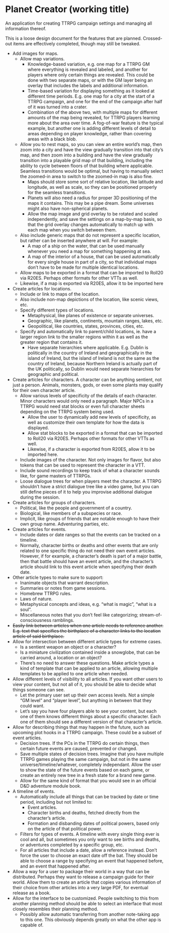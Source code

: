 # Planet Creator (working title)
An application for creating TTRPG campaign settings and managing all information thereof.

This is a loose design document for the features that are planned. Crossed-out items are effectively completed, though may still be tweaked.
* Add images for maps.
   * Allow map variations.
      * Knowledge-based variation, e.g. one map for a TTRPG GM where everything is revealed and labeled, and another for players where only certain things are revealed. This could be done with two separate maps, or with the GM layer being an overlay that includes the labels and additional information.
      * Time-based variation for displaying something as it looked at different time periods. E.g. one map for a city at the start of a TTRPG campaign, and one for the end of the campaign after half of it was turned into a crater.
      * Combination of the above two, with multiple maps for different amounts of the map being revealed, for TTRPG players learning more about the area over time. A fog-of-war feature is the typical example, but another one is adding different levels of detail to areas depending on player knowledge, rather than covering areas with a black blob.
   * Allow you to nest maps, so you can view an entire world’s map, then zoom into a city and have the view gradually transition into that city’s map, and then zoom into a building and have the view gradually transition into a playable grid map of that building, including the ability to cycle between floors of that building where applicable. Seamless transitions would be optimal, but having to manually select the zoomed-in area to switch to the zoomed-in map is also fine.
      * Maps should store some sort of relative location, like latitude and longitude, as well as scale, so they can be positioned properly for the seamless transitions.
      * Planets will also need a radius for proper 3D positioning of the maps it contains. This may be a pipe dream. Some universes might also have non-spherical planets.
      * Allow the map image and grid overlay to be rotated and scaled independently, and save the settings on a map-by-map basis, so that the grid overlay changes automatically to match up with each map when you switch between them.
   * Also include generic maps that do not represent a specific location, but rather can be inserted anywhere at will. For example:
      * A map of a ship on the water, that can be used manually whenever you need a map for something happening at sea.
      * A map of the interior of a house, that can be used automatically for every single house in part of a city, so that individual maps don’t have to be made for multiple identical locations.
   * Allow maps to be exported in a format that can be imported to Roll20 via R20ES. Perhaps other formats for other VTTs as well.
   * Likewise, if a map is exported via R20ES, allow it to be imported here
* Create articles for locations.
   * Include or link to maps of the location.
   * Also include non-map depictions of the location, like scenic views, etc.
   * Specify different types of locations.
      * Metaphysical, like planes of existence or separate universes.
      * Geographic, like planets, continents, mountain ranges, lakes, etc.
      * Geopolitical, like countries, states, provinces, cities, etc.
   * Specify and automatically link to parent/child locations, ie. have a larger region link to the smaller regions within it as well as the greater region that contains it.
      * Have separate hierarchies where applicable. E.g. Dublin is politically in the country of Ireland and geographically in the island of Ireland, but the island of Ireland is not the same as the country of Ireland, because Northern Ireland is actually part of the UK politically, so Dublin would need separate hierarchies for geographic and political.
* Create articles for characters. A character can be anything sentient, not just a person. Animals, monsters, gods, or even some plants may qualify for their own character article.
   * Allow various levels of specificity of the details of each character. Minor characters would only need a paragraph. Major NPCs in a TTRPG would need stat blocks or even full character sheets depending on the TTRPG system being used.
      * Allow the user to dynamically add new levels of specificity, as well as customize their own template for how the data is displayed.
      * Allow stat blocks to be exported in a format that can be imported to Roll20 via R20ES. Perhaps other formats for other VTTs as well.
      * Likewise, if a character is exported from R20ES, allow it to be imported here.
   * Include images of the character. Not only images for flavor, but also tokens that can be used to represent the character in a VTT.
   * Include sound recordings to keep track of what a character sounds like, for game masters of TTRPGs.
   * Loose dialogue trees for when players meet the character. A TTRPG shouldn’t have a strict dialogue tree like a video game, but you can still define pieces of it to help you improvise additional dialogue during the session.
* Create articles for groups of characters.
   * Political, like the people and government of a country.
   * Biological, like members of a subspecies or race.
   * Implicit, like groups of friends that are notable enough to have their own group name. Adventuring parties, etc.
* Create articles for events.
   * Include dates or date ranges so that the events can be tracked on a timeline.
   * Normally, character births or deaths and other events that are only related to one specific thing do not need their own event articles. However, if for example, a character’s death is part of a major battle, then that battle should have an event article, and the character’s article should link to this event article when specifying their death date.
* Other article types to make sure to support:
   * Inanimate objects that warrant description.
   * Summaries or notes from game sessions.
   * Homebrew TTRPG rules.
   * Laws of nature.
   * Metaphysical concepts and ideas, e.g. “what is magic”, “what is a soul”.
   * Miscellaneous notes that you don’t feel like categorizing; stream-of-consciousness ramblings.
* ~~Easily link between articles when one article needs to reference another. E.g. text that specifies the birthplace of a character links to the location article of said birthplace.~~
* Allow for intersection between different article types for extreme cases.
   * Is a sentient weapon an object or a character?
   * Is a miniature civilization contained inside a snowglobe, that can be carried around, a location or an object?
   * There’s no need to answer these questions. Make article types a kind of template that can be applied to an article, allowing multiple templates to be applied to one article when needed.
* Allow different levels of visibility to all articles. If you want other users to view your content, but not all of it, you should be able to decide what things someone can see.
   * Let the primary user set up their own access levels. Not a simple “GM level” and “player level”, but anything in between that they could want.
   * Let’s say you have four players able to see your content, but each one of them knows different things about a specific character. Each one of them should see a different version of that character’s article.
* Allow for describing things that may happen in the future, such as upcoming plot hooks in a TTRPG campaign. These could be a subset of event articles.
   * Decision trees. If the PCs in the TTRPG do certain things, then certain future events are caused, prevented or changed.
   * Save multiple states of decision trees. Imagine that you have multiple TTRPG games playing the same campaign, but not in the same universe/timeline/whatever, completely independant. Allow the user to show the state of the future events based on each game, or create an entirely new tree in a fresh state for a brand new game.
   * Allow for the same kind of format that you would see in an official D&D adventure module book.
* A timeline of events.
   * Automatically include all things that can be tracked by date or time period, including but not limited to:
      * Event articles.
      * Character births and deaths, fetched directly from the character’s article.
      * Formation and disbanding dates of political powers, based only on the article of that political power.
   * Filters for types of events. A timeline with every single thing ever is cool and all, but sometimes you only want to see births and deaths, or adventures completed by a specific group, etc.
   * For all articles that include a date, allow a reference instead. Don’t force the user to choose an exact date off the bat. They should be able to choose a range by specifying an event that happened before, and an event that happened after.
* Allow a way for a user to package their world in a way that can be distributed. Perhaps they want to release a campaign guide for their world. Allow them to create an article that copies various information of their choice from other articles into a very large PDF, for eventual release as a book.
* Allow for the interface to be customized. People switching to this from another planning method should be able to select an interface that most closely resembles their planning method.
   * Possibly allow automatic transferring from another note-taking app to this one. This obviously depends greatly on what the other app is capable of.
